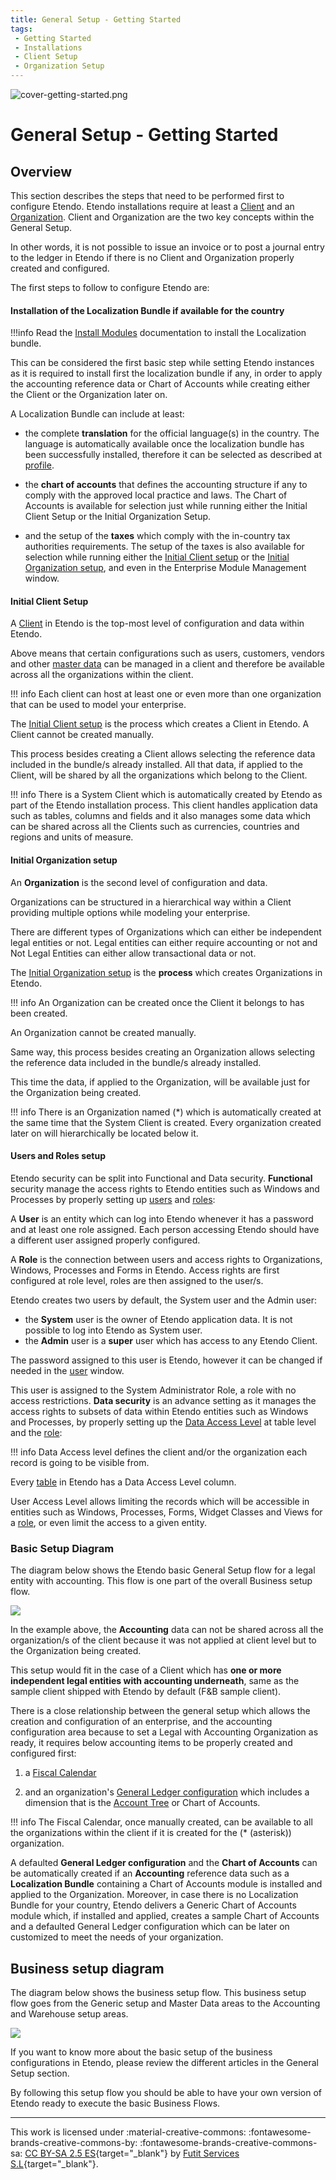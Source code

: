 ```yaml
---
title: General Setup - Getting Started
tags: 
 - Getting Started
 - Installations
 - Client Setup
 - Organization Setup
---
```


![cover-getting-started.png](../../../../assets/getting-started/overview/cover-getting-started.png)
# General Setup - Getting Started

## Overview

This section describes the steps that need to be performed first to configure Etendo.
Etendo installations require at least a [Client](../../../../user-guide/etendo-classic/basic-features/general-setup/client.md) and an [Organization](../../../../user-guide/etendo-classic/basic-features/general-setup/enterprise-model.md#organization). Client and Organization are the two key concepts within the General Setup.

In other words, it is not possible to issue an invoice or to post a journal entry to the ledger in Etendo if there is no Client and Organization properly created and configured.

The first steps to follow to configure Etendo are:

#### Installation of the Localization Bundle if available for the country

!!!info
    Read the [Install Modules](../../../../developer-guide/etendo-classic/getting-started/installation/install-modules-in-etendo.md) documentation to install the Localization bundle. 

This can be considered the first basic step while setting Etendo instances as it is required to install first the localization bundle if any, in order to apply the accounting reference data or Chart of Accounts while creating either the Client or the Organization later on.

A Localization Bundle can include at least:

- the complete **translation** for the official language(s) in the country.
The language is automatically available once the localization bundle has been successfully installed, therefore it can be selected as described at [profile](../../../../getting-started/user-interface/workspace.md#profile).

- the **chart of accounts** that defines the accounting structure if any to comply with the approved local practice and laws.
The Chart of Accounts is available for selection just while running either the Initial Client Setup or the Initial Organization Setup.

- and the setup of the **taxes** which comply with the in-country tax authorities requirements.
The setup of the taxes is also available for selection while running either the [Initial Client setup](../../../../developer-guide/etendo-classic/how-to-guides/how-to-run-an-initial-client-setup-process.md) or the [Initial Organization setup](../general-setup/enterprise-model.md#initial-organization-setup), and even in the Enterprise Module Management window.

#### Initial Client Setup

A [Client](../general-setup/client.md) in Etendo is the top-most level of configuration and data within Etendo.

Above means that certain configurations such as users, customers, vendors and other [master data](../master-data-management/master-data.md) can be managed in a client and therefore be available across all the organizations within the client.

!!! info
    Each client can host at least one or even more than one organization that can be used to model your enterprise.

The [Initial Client setup](../../../../developer-guide/etendo-classic/how-to-guides/how-to-run-an-initial-client-setup-process.md) is the process which creates a Client in Etendo. A Client cannot be created manually.

This process besides creating a Client allows selecting the reference data included in the bundle/s already installed.
All that data, if applied to the Client, will be shared by all the organizations which belong to the Client.

!!! info
    There is a System Client which is automatically created by Etendo as part of the Etendo installation process.
    This client handles application data such as tables, columns and fields and it also manages some data which can be shared across all the Clients such as currencies, countries and regions and units of measure.

#### Initial Organization setup

An **Organization** is the second level of configuration and data.

Organizations can be structured in a hierarchical way within a Client providing multiple options while modeling your enterprise.

There are different types of Organizations which can either be independent legal entities or not.
Legal entities can either require accounting or not and Not Legal Entities can either allow transactional data or not.

The [Initial Organization setup](../general-setup/enterprise-model.md#initial-organization-setup) is the **process** which creates Organizations in Etendo.

!!! info
    An Organization can be created once the Client it belongs to has been created.

An Organization cannot be created manually.

Same way, this process besides creating an Organization allows selecting the reference data included in the bundle/s already installed.

This time the data, if applied to the Organization, will be available just for the Organization being created.

!!! info
    There is an Organization named (\*) which is automatically created at the same time that the System Client is created. Every organization created later on will hierarchically be located below it.

#### Users and Roles setup

Etendo security can be split into Functional and Data security.
**Functional** security manage the access rights to Etendo entities such as Windows and Processes by properly setting up [users](../general-setup/security.md#user) and [roles](../general-setup/security.md#role):

A **User** is an entity which can log into Etendo whenever it has a password and at least one role assigned.
Each person accessing Etendo should have a different user assigned properly configured.

A **Role** is the connection between users and access rights to Organizations, Windows, Processes and Forms in Etendo.
Access rights are first configured at role level, roles are then assigned to the user/s.

Etendo creates two users by default, the System user and the Admin user:

- the **System** user is the owner of Etendo application data. It is not possible to log into Etendo as System user.
- the **Admin** user is a **super** user which has access to any Etendo Client.

The password assigned to this user is Etendo, however it can be changed if needed in the [user](../general-setup/security.md#user) window.

This user is assigned to the System Administrator Role, a role with no access restrictions.
**Data security** is an advance setting as it manages the access rights to subsets of data within Etendo entities such as Windows and Processes, by properly setting up the [Data Access Level](../general-setup/security.md#role-access) at table level and the [role](../general-setup/security.md#role):

!!! info
    Data Access level defines the client and/or the organization each record is going to be visible from.

Every [table](../general-setup/security.md#role-access) in Etendo has a Data Access Level column.

User Access Level allows limiting the records which will be accessible in entities such as Windows, Processes, Forms, Widget Classes and Views for a [role](../general-setup/security.md#role), or even limit the access to a given entity.

### Basic Setup Diagram

The diagram below shows the Etendo basic General Setup flow for a legal entity with accounting. This flow is one part of the overall Business setup flow.

![](../../../../assets/user-guide/etendo-classic/basic-features/general-setup/getting-started/basic-general-setup.png)

In the example above, the **Accounting** data can not be shared across all the organization/s of the client because it was not applied at client level but to the Organization being created.

This setup would fit in the case of a Client which has **one or more independent legal entities with accounting underneath**, same as the sample client shipped with Etendo by default (F&B sample client).

There is a close relationship between the general setup which allows the creation and configuration of an enterprise, and the accounting configuration area because to set a Legal with Accounting Organization as ready, it requires below accounting items to be properly created and configured first:

1. a [Fiscal Calendar](../financial-management/accounting/setup.md#fiscal-calendar)

2. and an organization's [General Ledger configuration](../financial-management/accounting/setup.md#general-ledger-configuration) which includes a dimension that is the [Account Tree](../financial-management/accounting/setup.md#account-tree) or Chart of Accounts.

!!! info
    The Fiscal Calendar, once manually created, can be available to all the organizations within the client if it is created for the (\* (asterisk)) organization.

A defaulted **General Ledger configuration** and the **Chart of Accounts** can be automatically created if an **Accounting** reference data such as a **Localization Bundle** containing a Chart of Accounts module is installed and applied to the Organization. Moreover, in case there is no Localization Bundle for your country, Etendo delivers a Generic Chart of Accounts module which, if installed and applied, creates a sample Chart of Accounts and a defaulted General Ledger configuration which can be later on customized to meet the needs of your organization.

## Business setup diagram

The diagram below shows the business setup flow.
This business setup flow goes from the Generic setup and Master Data areas to the Accounting and Warehouse setup areas.

![](../../../../assets/user-guide/etendo-classic/basic-features/general-setup/getting-started/Quick_Guide_Diagram_new.png)

If you want to know more about the basic setup of the business configurations in Etendo, please review the different articles in the General Setup section.

By following this setup flow you should be able to have your own version of Etendo ready to execute the basic Business Flows.

---
This work is licensed under :material-creative-commons: :fontawesome-brands-creative-commons-by: :fontawesome-brands-creative-commons-sa: [ CC BY-SA 2.5 ES](https://creativecommons.org/licenses/by-sa/2.5/es/){target="_blank"} by [Futit Services S.L](https://etendo.software){target="_blank"}.
